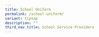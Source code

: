 ```yaml
---
title: School Uniform
permalink: /school-uniform/
variant: tiptap
description: ""
third_nav_title: School Service Providers
---
```

